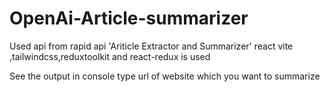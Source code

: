 # OpenAi-Article-summarizer
Used api from rapid api 'Ariticle Extractor and Summarizer' react vite ,tailwindcss,reduxtoolkit  and react-redux is used

See the output in console 
type url of website which you want to summarize
